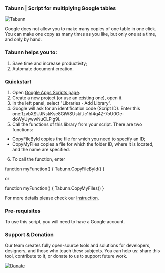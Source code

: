 ### Tabunn | Script for multiplying Google tables
![Tabunn](https://github.com/eduhund/Tabunn/assets/141957200/3d902bc9-dec7-4acf-b116-397bffcacc75)

Google does not allow you to make many copies of one table in one click. You can make one copy as many times as you like, but only one at a time, and only by hand.

### Tabunn helps you to:
1. Save time and increase productivity;
2. Automate document creation.

### Quickstart
1. Open [Google Apps Scripts page](https://script.google.com/).
2. Create a new project (or use an existing one), open it.
3. In the left panel, select "Libraries - Add Library".
4. Google will ask for an identification code (Script ID). Enter this one:1zvbXSUJNskKse8GiWSUskfUc1hI4q4Z-7oU0Oe-doWyUywwNuCLPlg9i.
5. Call the functions of this library from your script. There are two functions: 
- CopyFileById copies the file for which you need to specify an ID;
- CopyMyFiles copies a file for which the folder ID, where it is located, and the name are specified.
6. To call the function, enter

function myFunction() {
	Tabunn.CopyFileById(<function parameters>)
}

or

function myFunction() {
	Tabunn.CopyMyFiles(<function parameters>)
}

For more details please check our [Instruction](https://docs.google.com/document/d/1_e9qs5t4b_tw3eMTnyjpJznweuWR5PqHsI96moa6N8I/edit). 

### Pre-requisites
To use this script, you will need to have a Google account. 

### Support & Donation

Our team creates fully open-source tools and solutions for developers, designers, and those who teach these subjects. You can help us: share this tool, contribute to it, or donate to us to support future work. 

[![Donate](https://img.shields.io/badge/Donate-PayPal-green.svg)](https://www.paypal.com/donate/?hosted_button_id=7Z9A2PABQU584)
